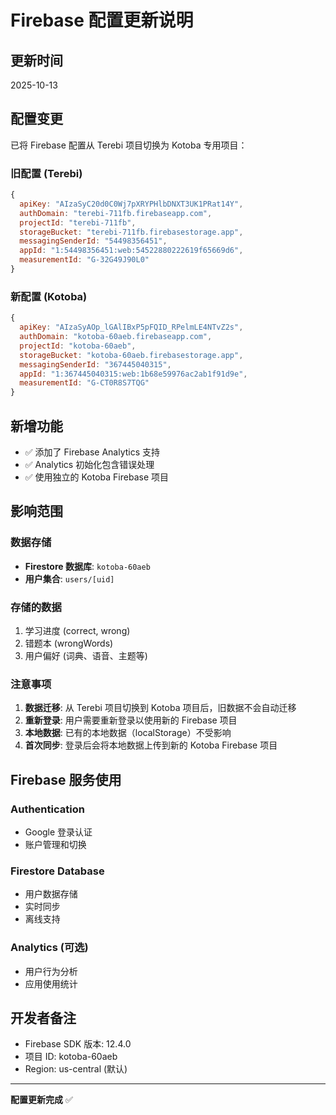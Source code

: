 # Firebase 配置更新说明

## 更新时间
2025-10-13

## 配置变更

已将 Firebase 配置从 Terebi 项目切换为 Kotoba 专用项目：

### 旧配置 (Terebi)
```javascript
{
  apiKey: "AIzaSyC20d0C0Wj7pXRYPHlbDNXT3UK1PRat14Y",
  authDomain: "terebi-711fb.firebaseapp.com",
  projectId: "terebi-711fb",
  storageBucket: "terebi-711fb.firebasestorage.app",
  messagingSenderId: "54498356451",
  appId: "1:54498356451:web:54522880222619f65669d6",
  measurementId: "G-32G49J90L0"
}
```

### 新配置 (Kotoba)
```javascript
{
  apiKey: "AIzaSyAOp_lGAlIBxP5pFQID_RPelmLE4NTvZ2s",
  authDomain: "kotoba-60aeb.firebaseapp.com",
  projectId: "kotoba-60aeb",
  storageBucket: "kotoba-60aeb.firebasestorage.app",
  messagingSenderId: "367445040315",
  appId: "1:367445040315:web:1b68e59976ac2ab1f91d9e",
  measurementId: "G-CT0R8S7TQG"
}
```

## 新增功能
- ✅ 添加了 Firebase Analytics 支持
- ✅ Analytics 初始化包含错误处理
- ✅ 使用独立的 Kotoba Firebase 项目

## 影响范围

### 数据存储
- **Firestore 数据库**: `kotoba-60aeb`
- **用户集合**: `users/[uid]`

### 存储的数据
1. 学习进度 (correct, wrong)
2. 错题本 (wrongWords)
3. 用户偏好 (词典、语音、主题等)

### 注意事项
1. **数据迁移**: 从 Terebi 项目切换到 Kotoba 项目后，旧数据不会自动迁移
2. **重新登录**: 用户需要重新登录以使用新的 Firebase 项目
3. **本地数据**: 已有的本地数据（localStorage）不受影响
4. **首次同步**: 登录后会将本地数据上传到新的 Kotoba Firebase 项目

## Firebase 服务使用

### Authentication
- Google 登录认证
- 账户管理和切换

### Firestore Database
- 用户数据存储
- 实时同步
- 离线支持

### Analytics (可选)
- 用户行为分析
- 应用使用统计

## 开发者备注

- Firebase SDK 版本: 12.4.0
- 项目 ID: kotoba-60aeb
- Region: us-central (默认)

---

**配置更新完成** ✅

